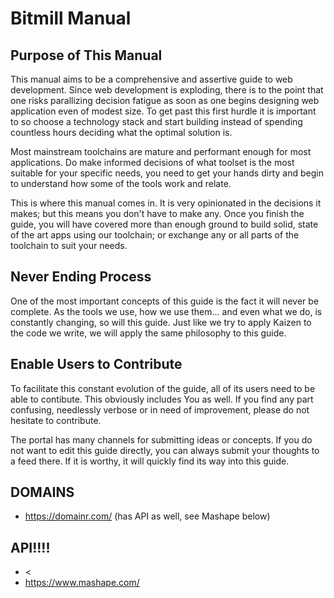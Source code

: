 # Bitmill Manual

## Purpose of This Manual

This manual aims to be a comprehensive and assertive guide to web development.
Since web development is exploding, there is to the point that one risks
parallizing decision fatigue as soon as one begins designing web application
even of modest size.  To get past this first hurdle it is important to so
choose a technology stack and start building instead of spending countless
hours deciding what the optimal solution is.

Most mainstream toolchains are mature and performant enough for most
applications.  Do make informed decisions of what toolset is the most suitable
for your specific needs, you need to get your hands dirty and begin to
understand how some of the tools work and relate.

This is where this manual comes in. It is very opinionated in the decisions it
makes; but this means you don't have to make any. Once you finish the guide,
you will have covered more than enough ground to build solid, state of the art
apps using our toolchain; or exchange any or all parts of the toolchain to suit
your needs.

## Never Ending Process

One of the most important concepts of this guide is the fact it will never be
complete.  As the tools we use, how we use them... and even what we do, is
constantly changing, so will this guide. Just like we try to apply Kaizen to
the code we write, we will apply the same philosophy to this guide.

## Enable Users to Contribute

To facilitate this constant evolution of the guide, all of its users need to be
able to contibute. This obviously includes You as well. If you find any part
confusing, needlessly verbose or in need of improvement, please do not hesitate
to contribute.

The portal has many channels for submitting ideas or concepts. If you do not
want to edit this guide directly, you can always submit your thoughts to a feed
there. If it is worthy, it will quickly find its way into this guide.

## DOMAINS

+ <https://domainr.com/> (has API as well, see Mashape below)

## API!!!!

+ <
+ <https://www.mashape.com/>
